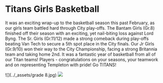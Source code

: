 # Titans Girls Basketball
It was an exciting wrap-up to the basketball season this past February, as our girls team battled hard through City play-offs.  The Bantam Girls (Gr.8) finished off their season with an exciting, yet nail-biting loss against Lord Byng.  The Sr. Girls (Gr.11/12) made a strong comeback during play-offs beating Van Tech to secure a 5th spot place in the City finals.  Our Jr Girls (Gr.9/10) won their way to the City Championship, facing a strong Britannia team and taking home 2nd.  It was a fantastic year of basketball from all of our Titan teams!  Players - congratulations on your seasons, your teamwork and on representing Templeton with pride! Go TITANS!

![](../_assets/grade 8.jpg)
![](../_assets/emot_051_x3.png)
